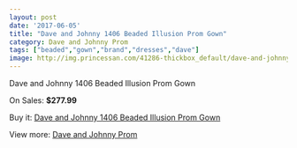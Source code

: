 ```yaml
---
layout: post
date: '2017-06-05'
title: "Dave and Johnny 1406 Beaded Illusion Prom Gown"
category: Dave and Johnny Prom
tags: ["beaded","gown","brand","dresses","dave"]
image: http://img.princessan.com/41286-thickbox_default/dave-and-johnny-1406-beaded-illusion-prom-gown.jpg
---
```

Dave and Johnny 1406 Beaded Illusion Prom Gown

On Sales: **$277.99**
<a href="https://www.princessan.com/en/dave-and-johnny-prom/19219-dave-and-johnny-1406-beaded-illusion-prom-gown.html"><amp-img layout="responsive" width="600" height="600" src="//img.princessan.com/41286-thickbox_default/dave-and-johnny-1406-beaded-illusion-prom-gown.jpg" alt="Dave and Johnny 1406 Beaded Illusion Prom Gown 0" /></a>
<a href="https://www.princessan.com/en/dave-and-johnny-prom/19219-dave-and-johnny-1406-beaded-illusion-prom-gown.html"><amp-img layout="responsive" width="600" height="600" src="//img.princessan.com/41287-thickbox_default/dave-and-johnny-1406-beaded-illusion-prom-gown.jpg" alt="Dave and Johnny 1406 Beaded Illusion Prom Gown 1" /></a>

Buy it: [Dave and Johnny 1406 Beaded Illusion Prom Gown](https://www.princessan.com/en/dave-and-johnny-prom/19219-dave-and-johnny-1406-beaded-illusion-prom-gown.html "Dave and Johnny 1406 Beaded Illusion Prom Gown")

View more: [Dave and Johnny Prom](https://www.princessan.com/en/181-dave-and-johnny-prom "Dave and Johnny Prom")